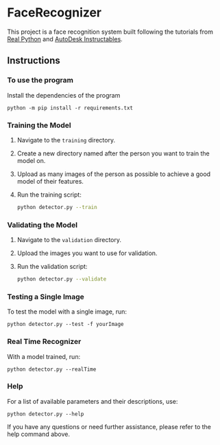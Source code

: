 # FaceRecognizer

This project is a face recognition system built following the tutorials from [Real Python](https://realpython.com/face-recognition-with-python/) and [AutoDesk Instructables](https://www.instructables.com/Real-time-Face-Recognition-an-End-to-end-Project/).

## Instructions

### To use the program

Install the dependencies of the program

    python -m pip install -r requirements.txt

### Training the Model

1. Navigate to the `training` directory.
2. Create a new directory named after the person you want to train the model on.
3. Upload as many images of the person as possible to achieve a good model of their features.
4. Run the training script:

    ```bash
    python detector.py --train
    ```

### Validating the Model

1. Navigate to the `validation` directory.
2. Upload the images you want to use for validation.
3. Run the validation script:

    ```bash
    python detector.py --validate
    ```

### Testing a Single Image

To test the model with a single image, run: 

    python detector.py --test -f yourImage

### Real Time Recognizer

With a model trained, run: 

    python detector.py --realTime

### Help

For a list of available parameters and their descriptions, use: 
   
    python detector.py --help

If you have any questions or need further assistance, please refer to the help command above.
